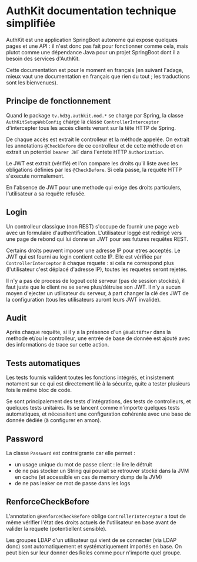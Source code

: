 # AuthKit documentation technique simplifiée

AuthKit est une application SpringBoot autonome qui expose quelques pages et une API : il n'est donc pas fait pour fonctionner comme cela, mais plutot comme une dépendance Java pour un projet SpringBoot dont il a besoin des services d'AuthKit.

Cette documentation est pour le moment en français (en suivant l'adage, mieux vaut une documentation en français que rien du tout ; les traductions sont les bienvenues).

## Principe de fonctionnement

Quand le package `tv.hd3g.authkit.mod.*` se charge par Spring, la classe `AuthKitSetupWebConfig` charge la classe `ControllerInterceptor` d'intercepter tous les accès clients venant sur la tête HTTP de Spring.

De chaque accès est extrait le controlleur et la méthode appelée. On extrait les annotations `@CheckBefore` de ce controlleur et de cette méthode et on extrait un potentiel `bearer JWT` dans l'entete HTTP `Authorization`.

Le JWT est extrait (vérifié) et l'on compare les droits qu'il liste avec les obligations définies par les `@CheckBefore`. Si cela passe, la requête HTTP s'execute normalement.

En l'absence de JWT pour une methode qui exige des droits particulers, l'utilisateur a sa requête refusée.

## Login

Un controlleur classique (non REST) s'occupe de fournir une page web avec un formulaire d'authentification. L'utilisateur loggé est redirigé vers une page de rebond qui lui donne un JWT pour ses futures requêtes REST.

Certains droits peuvent imposer une adresse IP pour etres acceptés. Le JWT qui est fourni au login contient cette IP. Elle est vérifiée par `ControllerInterceptor` à chaque requete : si cela ne correspond plus (l'utilisateur c'est déplacé d'adresse IP), toutes les requetes seront rejetés.

Il n'y a pas de process de logout coté serveur (pas de session stockés), il faut juste que le client ne se serve plus/détruise son JWT. Il n'y a aucun moyen d'ejecter un utilisateur du serveur, à part changer la clé des JWT de la configuration (tous les utilisateurs auront leurs JWT invalide).

## Audit

Après chaque requête, si il y a la présence d'un `@AuditAfter` dans la methode et/ou le controlleur, une entrée de base de donnée est ajouté avec des informations de trace sur cette action.

## Tests automatiques

Les tests fournis valident toutes les fonctions intégrés, et insistement notament sur ce qui est directement lié à la sécurite, quite a tester plusieurs fois le même bloc de code.

Se sont principalement des tests d'intégrations, des tests de controlleurs, et quelques tests unitaires. Ils se lancent comme n'importe quelques tests automatiques, et nécessitent une configuration cohérente avec une base de donnée dédiée (à configurer en amon).

## Password

La classe `Password` est contraigrante car elle permet :

- un usage unique du mot de passe client : le lire le détruit
- de ne pas stocker un String qui pourait se retrouver stocké dans la JVM en cache (et accessible en cas de memory dump de la JVM)
- de ne pas leaker ce mot de passe dans les logs

## RenforceCheckBefore

L'annotation `@RenforceCheckBefore` oblige `ControllerInterceptor` a tout de même vérifier l'état des droits actuels de l'utilisateur en base avant de valider la requete (potentiellent sensible).

Les groupes LDAP d'un utilisateur qui vient de se connecter (via LDAP donc) sont automatiquement et systématiquement importés en base. On peut bien sur leur donner des Roles comme pour n'importe quel groupe.
